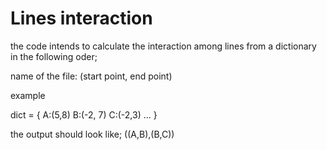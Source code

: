 # Lines interaction 

the code intends to calculate the interaction among lines from a dictionary
in the following oder;

name of the file: (start point, end point)

example

dict = {
A:(5,8)
B:(-2, 7)
C:(-2,3)
...
}

the output should look like;
((A,B),(B,C))